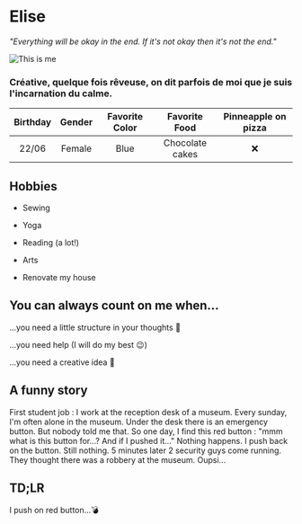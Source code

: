 # Elise

*"Everything will be okay in the end. If it's not okay then it's not the end."*


![This is me](https://media-exp1.licdn.com/dms/image/C5603AQGgw4KhKUZePQ/profile-displayphoto-shrink_800_800/0/1517034538168?e=1649289600&v=beta&t=fmXGHvIZ6w2_uOopIpqgJLAHnDHJUaky2QwnqoHBDdE)

### Créative, quelque fois rêveuse, on dit parfois de moi que je suis l'incarnation du calme.

|Birthday|Gender|Favorite Color|Favorite Food|Pinneapple on pizza|
|:-:|:-:|:-:|:-:|:-:|
|22/06|Female|Blue|Chocolate cakes|:x:|

## Hobbies
* Sewing

* Yoga

* Reading (a lot!)

* Arts

* Renovate my house

## You can always count on me when...

...you need a little structure in your thoughts :bookmark_tabs:

...you need help (I will do my best :wink:)

...you need a creative idea :art:

## A funny story

First student job : I work at the reception desk of a museum. Every sunday, I'm often alone in the museum. Under the desk there is an emergency button. But nobody told me that. So one day, I find this red button : "mmm what is this button for...? And if I pushed it..." Nothing happens. I push back on the button. Still nothing. 5 minutes later 2 security guys come running. They thought there was a robbery at the museum. Oupsi...

## TD;LR

I push on red button...:bomb:
  
